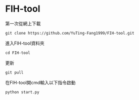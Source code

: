 # FIH-tool
第一次從網上下載  
```
git clone https://github.com/YuTing-Fang1999/FIH-tool.git
```
進入FIH-tool資料夾  
```
cd FIH-tool
```
更新  
```
git pull
```
在FIH-tool開cmd輸入以下指令啟動
```
python start.py
```

